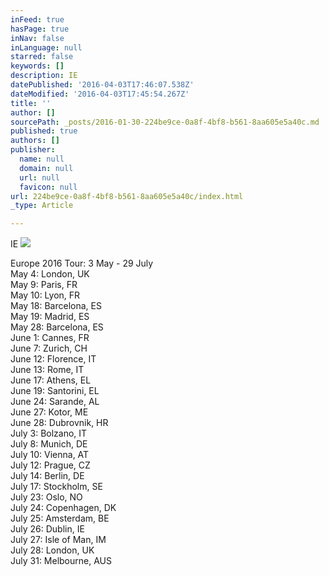 ```yaml
---
inFeed: true
hasPage: true
inNav: false
inLanguage: null
starred: false
keywords: []
description: IE
datePublished: '2016-04-03T17:46:07.538Z'
dateModified: '2016-04-03T17:45:54.267Z'
title: ''
author: []
sourcePath: _posts/2016-01-30-224be9ce-0a8f-4bf8-b561-8aa605e5a40c.md
published: true
authors: []
publisher:
  name: null
  domain: null
  url: null
  favicon: null
url: 224be9ce-0a8f-4bf8-b561-8aa605e5a40c/index.html
_type: Article

---
```

IE
![](https://the-grid-user-content.s3-us-west-2.amazonaws.com/3374c37f-6b56-4349-9967-7e4e35115433.jpg)

Europe 2016 Tour:  3 May - 29 July  
May 4: London, UK  
May 9: Paris, FR  
May 10: Lyon, FR  
May 18: Barcelona, ES  
May 19: Madrid, ES  
May 28: Barcelona, ES  
June 1: Cannes, FR  
June 7: Zurich, CH  
June 12: Florence, IT  
June 13: Rome, IT  
June 17: Athens, EL  
June 19: Santorini, EL  
June 24: Sarande, AL  
June 27: Kotor, ME  
June 28: Dubrovnik, HR  
July 3: Bolzano, IT  
July 8: Munich, DE  
July 10: Vienna, AT  
July 12: Prague, CZ  
July 14: Berlin, DE  
July 17: Stockholm, SE  
July 23: Oslo, NO  
July 24: Copenhagen, DK  
July 25: Amsterdam, BE  
July 26: Dublin, IE  
July 27: Isle of Man, IM  
July 28: London, UK  
July 31: Melbourne, AUS